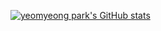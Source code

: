 [![yeomyeong park's GitHub stats](https://github-readme-stats.vercel.app/api?username=parkyeomyeong)](https://github.com/anuraghazra/github-readme-stats)
